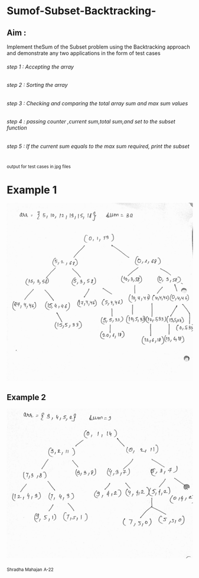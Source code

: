 # Sumof-Subset-Backtracking-


## Aim :
Implement theSum of the Subset problem using the Backtracking approach and demonstrate any two applications in the form of test cases




###### step 1 : Accepting the array
###### step 2 : Sorting the array
###### step 3 : Checking and comparing the total array sum and max sum values 
###### step 4 : passing counter ,current sum,total sum,and set to the subset function
###### step 5 : If the current sum equals to the max sum required, print the subset


<sub>output for test cases in jpg files</sub>
# Example 1

![1](https://github.com/shradham2612/Sumof-Subset-Backtracking-/blob/main/example-1.jpeg)

## Example 2

![2](https://github.com/shradham2612/Sumof-Subset-Backtracking-/blob/main/example-2.jpeg)


<sub>Shradha Mahajan</sub>
<sub>A-22</sub>
